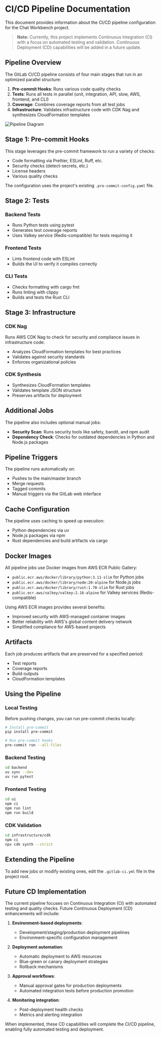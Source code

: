 # CI/CD Pipeline Documentation

This document provides information about the CI/CD pipeline configuration for the Chat Workbench project.

> **Note:** Currently, this project implements Continuous Integration (CI) with a focus on automated testing and validation. Continuous Deployment (CD) capabilities will be added in a future update.

## Pipeline Overview

The GitLab CI/CD pipeline consists of four main stages that run in an optimized parallel structure:

1. **Pre-commit Hooks**: Runs various code quality checks
2. **Tests**: Runs all tests in parallel (unit, integration, API, slow, AWS, frontend, and CLI)
3. **Coverage**: Combines coverage reports from all test jobs
4. **Infrastructure**: Validates infrastructure code with CDK Nag and synthesizes CloudFormation templates

![Pipeline Diagram](https://mermaid.ink/img/pako:eNp9ksFuwjAMhl_F8m3aEBJIC9CKOnFgEyduh8QLXUiTysmQqureHdPSDtohOS2-fz_2X2YsTJQsWLSiMZ3xH53XIN7MOXljrTiXQwj_oojBKQ_nlPgx3A-5VgcRt6auATV3UdUmugI7G5Du8YKDwDVG4JsznMa7w2MRY2Q0FUdU9k3hKYVWR63_YCrtBgrNqrVCF-E4qKd662JLMdbJv8aamt_P7-vtJsBXiupMqdV0hqjeuPQB1axtTDavxjlARpgcU9rlYczR51wrsWIMK7QO94bsa8fxRaiB7oAba+E1Wq-cGVAvNeteDzH7BfqDtPewfWnTZ1bnWB9i9gLq0N3uYvQVtY5aDdZWYCORFj5v9bBhl6hDLG2H2nqatbFWzRl_Om9UMI6W_nrYv3sye9BD7WJ0ofr3SstQeiMvsPnRi59gdhuZb-5Y3_Wp?type=png)

## Stage 1: Pre-commit Hooks

This stage leverages the pre-commit framework to run a variety of checks:

- Code formatting via Prettier, ESLint, Ruff, etc.
- Security checks (detect-secrets, etc.)
- License headers
- Various quality checks

The configuration uses the project's existing `.pre-commit-config.yaml` file.

## Stage 2: Tests

### Backend Tests

- Runs Python tests using pytest
- Generates test coverage reports
- Uses Valkey service (Redis-compatible) for tests requiring it

### Frontend Tests

- Lints frontend code with ESLint
- Builds the UI to verify it compiles correctly

### CLI Tests

- Checks formatting with cargo fmt
- Runs linting with clippy
- Builds and tests the Rust CLI

## Stage 3: Infrastructure

### CDK Nag

Runs AWS CDK Nag to check for security and compliance issues in infrastructure code:

- Analyzes CloudFormation templates for best practices
- Validates against security standards
- Enforces organizational policies

### CDK Synthesis

- Synthesizes CloudFormation templates
- Validates template JSON structure
- Preserves artifacts for deployment

## Additional Jobs

The pipeline also includes optional manual jobs:

- **Security Scan**: Runs security tools like safety, bandit, and npm audit
- **Dependency Check**: Checks for outdated dependencies in Python and Node.js packages

## Pipeline Triggers

The pipeline runs automatically on:

- Pushes to the main/master branch
- Merge requests
- Tagged commits
- Manual triggers via the GitLab web interface

## Cache Configuration

The pipeline uses caching to speed up execution:

- Python dependencies via uv
- Node.js packages via npm
- Rust dependencies and build artifacts via cargo

## Docker Images

All pipeline jobs use Docker images from AWS ECR Public Gallery:

- `public.ecr.aws/docker/library/python:3.11-slim` for Python jobs
- `public.ecr.aws/docker/library/node:20-alpine` for Node.js jobs
- `public.ecr.aws/docker/library/rust:1.70-slim` for Rust jobs
- `public.ecr.aws/valkey/valkey:2.16-alpine` for Valkey services (Redis-compatible)

Using AWS ECR images provides several benefits:

- Improved security with AWS-managed container images
- Better reliability with AWS's global content delivery network
- Simplified compliance for AWS-based projects

## Artifacts

Each job produces artifacts that are preserved for a specified period:

- Test reports
- Coverage reports
- Build outputs
- CloudFormation templates

## Using the Pipeline

### Local Testing

Before pushing changes, you can run pre-commit checks locally:

```bash
# Install pre-commit
pip install pre-commit

# Run pre-commit hooks
pre-commit run --all-files
```

### Backend Testing

```bash
cd backend
uv sync --dev
uv run pytest
```

### Frontend Testing

```bash
cd ui
npm ci
npm run lint
npm run build
```

### CDK Validation

```bash
cd infrastructure/cdk
npm ci
npx cdk synth --strict
```

## Extending the Pipeline

To add new jobs or modify existing ones, edit the `.gitlab-ci.yml` file in the project root.

## Future CD Implementation

The current pipeline focuses on Continuous Integration (CI) with automated testing and quality checks. Future Continuous Deployment (CD) enhancements will include:

1. **Environment-based deployments**:
   - Development/staging/production deployment pipelines
   - Environment-specific configuration management

2. **Deployment automation**:
   - Automatic deployment to AWS resources
   - Blue-green or canary deployment strategies
   - Rollback mechanisms

3. **Approval workflows**:
   - Manual approval gates for production deployments
   - Automated integration tests before production promotion

4. **Monitoring integration**:
   - Post-deployment health checks
   - Metrics and alerting integration

When implemented, these CD capabilities will complete the CI/CD pipeline, enabling fully automated testing and deployment.
